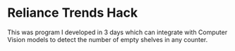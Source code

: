 # Reliance Trends Hack

This was program I developed in 3 days which can integrate with Computer Vision models to detect the number of empty shelves in any counter.
